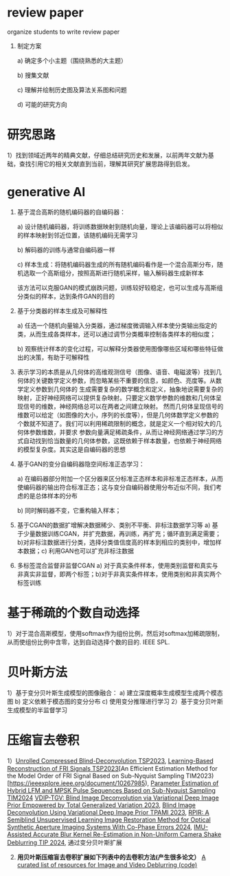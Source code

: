 # review paper
organize students to write review paper
1) 制定方案
   
     a) 确定多个小主题（围绕熟悉的大主题）

     b) 搜集文献

     c) 理解并绘制历史图及算法关系图和问题

     d) 可能的研究方向
   
# 研究思路

1）找到领域近两年的精典文献，仔细总结研究历史和发展，以前两年文献为基础，查找引用它的相关文献直到当前，理解其研究扩展思路得到启发。

# generative AI
1) 基于混合高斯的随机编码器的自编码器：
   
    a) 设计随机编码器，将训练数据映射到随机向量，理论上该编码器可以将相似的样本映射到邻近位置，该随机编码无需学习
   
    b) 解码器的训练与通常自编码器一样
   
    c) 样本生成：将随机编码器生成的所有随机编码看作是一个混合高斯分布，随机选取一个高斯组分，按照高斯进行随机采样，输入解码器生成新样本
   
   该方法可以克服GAN的模式崩跌问题，训练较好较稳定，也可以生成与高斯组分类似的样本，达到条件GAN的目的

2) 基于分类器的样本生成及可解释性

   a) 任选一个随机向量输入分类器，通过梯度微调输入样本使分类输出指定的类，从而生成各类样本，还可以通过调节分类概率控制各类样本的相似度；

   b) 观察统计样本的变化过程，可以解释分类器使用图像哪些区域和哪些特征做出的决策，有助于可解释性
   
3) 表示学习的本质是从几何体的高维观测信号（图像、语音、电磁波等）找到几何体的关键数学定义参数，而忽略某些不重要的信息，如颜色、亮度等。从数学定义参数到几何体的
   生成需要复杂的数学概念和定义，抽象地说需要复杂的映射，正好神经网络可以提供复杂映射。只要定义数学参数的维数和几何体呈现信号的维数，神经网络总可以在两者之间建立映射。
   然而几何体呈现信号的维数可以给定（如图像的大小，序列的长度等），但是几何体数学定义参数的个数就不知道了。我们可以利用稀疏限制的概念，就是定义一个相对较大的几何体参数维数，并要求
   参数向量满足稀疏条件，从而让神经网络通过学习的方式自动找到恰当数量的几何体参数，这既依赖于样本数量，也依赖于神经网络的模型复杂度。其实这是自编码器的思想
   
4) 基于GAN的变分自编码器隐空间标准正态学习：

    a) 在编码器部分附加一个区分器来区分标准正态样本和非标准正态样本，从而使编码器的输出符合标准正态；这与变分自编码器使用分布近似不同，我们考虑的是总体样本的分布
    
    b) 同时解码器不变，它重构输入样本；
5) 基于CGAN的数据扩增解决数据稀少、类别不平衡、非标注数据学习等
    a) 基于少量数据训练CGAN，并扩充数据，再训练，再扩充；循环直到满足需要；b)对非标注数据进行分类，选择分类值信度高的样本到相应的类别中，增加样本数据；c) 利用GAN也可以扩充非标注数据
6) 多标签混合监督非监督CGAN
    a) 对于真实条件样本，使用类别监督和真实与非真实非监督，即两个标签；b)对于非真实条件样本，使用类别和非真实两个标签训练

# 基于稀疏的个数自动选择

1）对于混合高斯模型，使用softmax作为组份比例，然后对softmax加稀疏限制，从而使组份比例中含零，达到自动选择个数的目的. IEEE SPL.

# 贝叶斯方法

1）基于变分贝叶斯生成模型的图像融合： 
  a) 建立深度概率生成模型生成两个模态图
  b) 定义依赖于模态图的变分分布
  c) 使用变分推理进行学习
2）基于变分贝叶斯生成模型的半监督学习

# 压缩盲去卷积

1）[Unrolled Compressed Blind-Deconvolution TSP2023](https://ieeexplore.ieee.org/document/10132064), [Learning-Based Reconstruction of FRI Signals TSP2023](https://ieeexplore.ieee.org/document/10169093#citations)[An Efficient Estimation Method for the Model Order of FRI Signal Based on Sub-Nyquist Sampling TIM2023)[https://ieeexplore.ieee.org/document/10267985), [Parameter Estimation of Hybrid LFM and MPSK Pulse Sequences Based on Sub-Nyquist Sampling TIM2024](https://ieeexplore.ieee.org/document/10648820) [VDIP-TGV: Blind Image Deconvolution via Variational Deep Image Prior Empowered by Total Generalized Variation 2023](https://arxiv.org/abs/2310.19477), [Blind Image Deconvolution Using Variational Deep Image Prior TPAMI 2023](https://ieeexplore.ieee.org/document/10146429/citations?tabFilter=papers#citations), [RPIR: A Semiblind Unsupervised Learning Image Restoration Method for Optical Synthetic Aperture Imaging Systems With Co-Phase Errors 2024](https://ieeexplore.ieee.org/stamp/stamp.jsp?tp=&arnumber=10645065), [IMU-Assisted Accurate Blur Kernel Re-Estimation in Non-Uniform Camera Shake Deblurring TIP 2024](https://ieeexplore.ieee.org/stamp/stamp.jsp?tp=&arnumber=10558778), 通过变分贝叶斯扩展

2) __用贝叶斯压缩盲去卷积扩展如下列表中的去卷积方法(产生很多论文）__ [A curated list of resources for Image and Video Deblurring (code)](https://github.com/subeeshvasu/Awesome-Deblurring)



   
